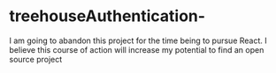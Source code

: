 # treehouseAuthentication-

I am going to abandon this project for the time being
to pursue React. I believe this course of action will
increase my potential to find an open source project
